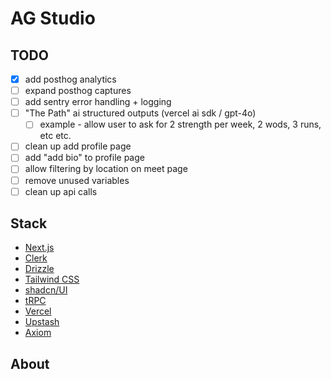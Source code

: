 # AG Studio

## TODO

- [x] add posthog analytics
- [ ] expand posthog captures
- [ ] add sentry error handling + logging
- [ ] "The Path" ai structured outputs (vercel ai sdk / gpt-4o)
  - [ ] example - allow user to ask for 2 strength per week, 2 wods, 3 runs, etc etc.
- [ ] clean up add profile page
- [ ] add "add bio" to profile page
- [ ] allow filtering by location on meet page
- [ ] remove unused variables
- [ ] clean up api calls

## Stack

- [Next.js](https://nextjs.org)
- [Clerk](https://clerk.com/)
- [Drizzle](https://orm.drizzle.team/)
- [Tailwind CSS](https://tailwindcss.com)
- [shadcn/UI](https://ui.shadcn.com/)
- [tRPC](https://trpc.io)
- [Vercel](https://vercel.com/)
- [Upstash](https://upstash.com/)
- [Axiom](https://axiom.co/)

## About
